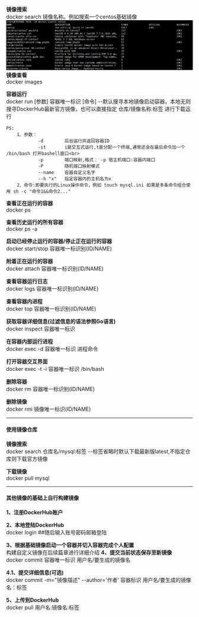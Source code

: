 **镜像搜索**<br>
docker search 镜像名称。例如搜索一个centos基础镜像
![docker-search](https://github.com/noobwbw/ops/blob/master/99%E3%80%81images/docker-search.png)
**镜像查看**<br>
docker images

**容器运行**<br>
docker run [参数] 容器唯一标识 [命令]  --默认搜寻本地镜像启动容器，本地无则搜寻DockerHub最新官方镜像，也可以直接指定  仓库/镜像名称:标签 进行下载运行
<br>
```
PS:
    1、参数：
            -d        后台运行并返回容器ID
            -it       i是交互式运行,t是分配一个终端,通常还会在最后命令加一个 /bin/bash 打开bashell窗口<br>
            -p        端口映射,格式： -p 宿主机端口:容器内端口
            -P        随机端口映射模式
            --name    容器自定义名字
            --h "x"   指定容器内的主机名为x
    2、命令:即要执行的Linux操作命令，例如 touch mysql.ini 如果是多条命令组合使用 sh -c "命令1&&命令2..."
```

**查看正在运行的容器**<br>
docker ps

**查看历史运行的所有容器**<br>
docker ps -a

**启动已经停止运行的容器/停止正在运行的容器**<br>
docker start/stop 容器唯一标识别(ID/NAME)

**附着正在运行的容器**<br>
docker attach 容器唯一标识别(ID/NAME)

**查看容器运行日志**<br>
docker logs 容器唯一标识别(ID/NAME)

**查看容器内进程**<br>
docker top 容器唯一标识别(ID/NAME)

**获取容器详细信息(过滤信息的语法参照Go语言)**<br>
docker inspect 容器唯一标识

**在容器内部运行进程**<br>
docker exec -d 容器唯一标识 进程命令

**打开容器交互界面**<br>
docker exec -t -i 容器唯一标识 /bin/bash

**删除容器**<br>
docker rm 容器唯一标识别(ID/NAME)

**删除镜像**<br>
docker rmi 镜像唯一标识(ID/NAME)

***
#### 使用镜像仓库


**镜像搜索**<br>
docker search 仓库名/mysql:标签           --标签省略时默认下载最新版latest,不指定仓库则下载官方镜像

**下载镜像**<br>
docker pull mysql

***
#### 其他镜像的基础上自行构建镜像

**1、注册DockerHub账户**<br>

**2、本地登陆DockerHub**<br>
docker login     ##随后输入账号密码邮箱登陆

**3、根据基础镜像启动一个容器并切入容器完成个人配置**<br>
构建自定义镜像在后续篇章进行详细介绍
**4、提交当前状态保存至新镜像**<br>
docker commit 容器唯一标识 用户名/要生成的镜像名

**4.1、提交详细信息(可选)**<br>
docker commit -m="镜像描述" --author='作者' 容器标识 用户名/要生成的镜像名：标签

**5、上传到DockerHub**<br>
docker pull 用户名:镜像名:标签
